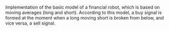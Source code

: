 Implementation of the basic model of a financial robot, which is based on moving averages (long and short).  According to this model, a buy signal is formed at the moment when a long moving short is broken from below, and vice versa, a sell signal.
